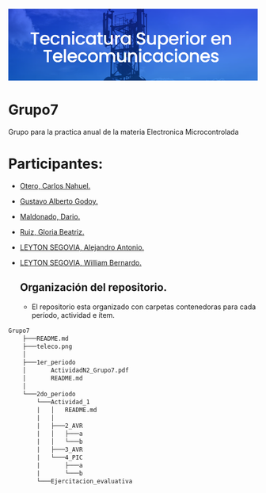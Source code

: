 ![Image text](https://github.com/EMTSTISPC/Grupo7/blob/main/teleco.png)
# Grupo7
Grupo para la practica anual de la materia Electronica Microcontrolada
# Participantes:  
- [Otero, Carlos Nahuel.](https://github.com/NahuelOtero)
- [Gustavo Alberto Godoy.](https://github.com/chulkx) 
- [Maldonado, Dario.](https://github.com/Darman82)
- [Ruiz, Gloria Beatriz.](https://github.com/ruizgb)
- [LEYTON SEGOVIA, Alejandro Antonio.](https://github.com/Leytonale)
- [LEYTON SEGOVIA, William Bernardo.](https://github.com/wleyton89)

  
  ## Organización del repositorio.  
  - El repositorio esta organizado con carpetas contenedoras para cada período, actividad e ítem.

``` 
Grupo7
    ├───README.md
    ├───teleco.png
    │
    ├───1er_periodo
    │       ActividadN2_Grupo7.pdf
    │       README.md
    │
    └───2do_periodo
        └───Actividad_1
        |   │   README.md
        |   │
        |   ├───2_AVR
        |   │   ├───a
        |   │   └───b
        |   ├───3_AVR
        |   └───4_PIC
        |       ├───a
        |       └───b          
        └───Ejercitacion_evaluativa

```
